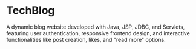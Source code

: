 # TechBlog
A dynamic blog website developed with Java, JSP, JDBC, and Servlets, featuring user authentication, responsive frontend design, and interactive functionalities like post creation, likes, and "read more" options.
